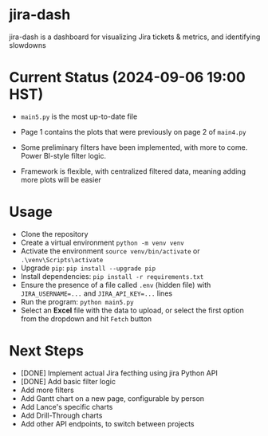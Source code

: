# jira-dash

jira-dash is a dashboard for visualizing Jira tickets & metrics, and identifying slowdowns

# Current Status (2024-09-06 19:00 HST)

- `main5.py` is the most up-to-date file

- Page 1 contains the plots that were previously on page 2 of `main4.py`

- Some preliminary filters have been implemented, with more to come. Power BI-style filter logic.

- Framework is flexible, with centralized filtered data, meaning adding more plots will be easier

# Usage

- Clone the repository
- Create a virtual environment `python -m venv venv`
- Activate the environment `source venv/bin/activate` or `.\venv\Scripts\activate`
- Upgrade `pip`: `pip install --upgrade pip`
- Install dependencies: `pip install -r requirements.txt`
- Ensure the presence of a file called `.env` (hidden file) with `JIRA_USERNAME=...` and `JIRA_API_KEY=...` lines
- Run the program: `python main5.py`
- Select an **Excel** file with the data to upload, or select the first option from the dropdown and hit `Fetch` button

# Next Steps

- [DONE] Implement actual Jira fecthing using jira Python API
- [DONE] Add basic filter logic
- Add more filters
- Add Gantt chart on a new page, configurable by person
- Add Lance's specific charts
- Add Drill-Through charts
- Add other API endpoints, to switch between projects
